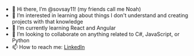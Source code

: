 - 👋 Hi there, I’m @sovsay11! (my friends call me Noah)
- 👀 I’m interested in learning about things I don't understand and creating projects with that knowledge
- 🌱 I’m currently learning React and Angular
- 💞️ I’m looking to collaborate on anything related to C#, JavaScript, or Python
- 📫 How to reach me: <a href="https://www.linkedin.com/in/noah-say-0b6210187/">LinkedIn</a>

<!---
sovsay11/sovsay11 is a ✨ special ✨ repository because its `README.md` (this file) appears on your GitHub profile.
You can click the Preview link to take a look at your changes.
So this is how comments work huh? Is this HTML?
--->
